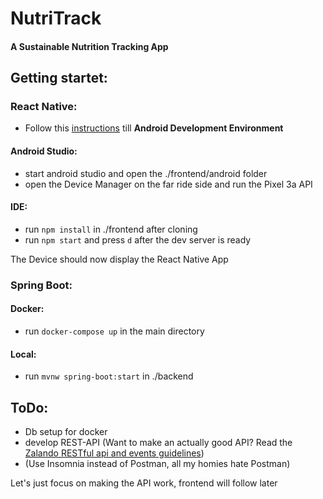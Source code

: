 # NutriTrack
#### A Sustainable Nutrition Tracking App

## Getting startet:
### React Native:
- Follow this [instructions](https://reactnative.dev/docs/environment-setup?guide=native) till **Android Development Environment**

#### Android Studio:
- start android studio and open the ./frontend/android folder
- open the Device Manager on the far ride side and run the Pixel 3a API

#### IDE:
- run `npm install` in ./frontend after cloning
- run `npm start` and press `d` after the dev server is ready

The Device should now display the React Native App

### Spring Boot:
#### Docker:
- run `docker-compose up` in the main directory

#### Local:
- run `mvnw spring-boot:start` in ./backend

## ToDo:
- Db setup for docker
- develop REST-API (Want to make an actually good API? Read the [Zalando RESTful api and events guidelines](https://opensource.zalando.com/restful-api-guidelines/))
- (Use Insomnia instead of Postman, all my homies hate Postman)
  
Let's just focus on making the API work, frontend will follow later
